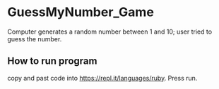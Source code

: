 # GuessMyNumber_Game
Computer generates a random number between 1 and 10; user tried to guess the number. 

## How to run program
copy and past code into https://repl.it/languages/ruby. Press run. 
